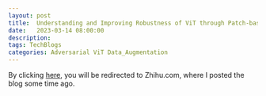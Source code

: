 ```yaml
---
layout: post
title:  Understanding and Improving Robustness of ViT through Patch-based Negative Augmentation
date:   2023-03-14 08:00:00
description: 
tags: TechBlogs
categories: Adversarial ViT Data_Augmentation
---
```

By clicking [here](https://zhuanlan.zhihu.com/p/580035405), you will be redirected to Zhihu.com, where I posted the blog some time ago.